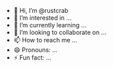 - 👋 Hi, I’m @rustcrab
- 👀 I’m interested in ...
- 🌱 I’m currently learning ...
- 💞️ I’m looking to collaborate on ...
- 📫 How to reach me ...
- 😄 Pronouns: ...
- ⚡ Fun fact: ...

<!---
rustcrab/rustcrab is a ✨ special ✨ repository because its `README.md` (this file) appears on your GitHub profile.
You can click the Preview link to take a look at your changes.
--->
